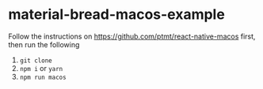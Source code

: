 # material-bread-macos-example

Follow the instructions on https://github.com/ptmt/react-native-macos first, then run the following

1. `git clone`
2. `npm i` or `yarn`
3. `npm run macos`
